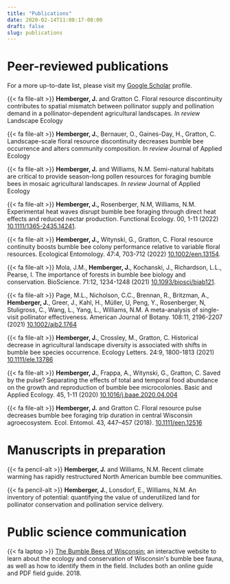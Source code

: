 ```yaml
---
title: "Publications"
date: 2020-02-14T11:08:17-08:00
draft: false
slug: publications
---
```


# Peer-reviewed publications
For a more up-to-date list, please visit my [Google Scholar](https://scholar.google.com/citations?hl=en&user=54mZFJAAAAAJ&view_op=list_works&gmla=AJsN-F7gIT4kVlIhW1rf9SMSpgL3_LY9oU7aKPe5q4CWATKCKQqi9bjrbbCFrq-zBDFNQg5CkWKld8Cy9BaH0KyItFrg7-tW7A) profile.

{{< fa file-alt >}} **Hemberger, J.** and Gratton C. Floral resource discontinuity contributes to spatial mismatch between pollinator supply and pollination demand in a pollinator-dependent agricultural landscapes. *In review* Landscape Ecology 

{{< fa file-alt >}} **Hemberger, J.**, Bernauer, O., Gaines-Day, H., Gratton, C. Landscape-scale floral resource discontinuity decreases bumble bee occurrence and alters community composition. *In review* Journal of Applied Ecology 

{{< fa file-alt >}} **Hemberger, J.**  and Williams, N.M. Semi-natural habitats are critical to provide season-long pollen resources for foraging bumble bees in mosaic agricultural landscapes. *In review* Journal of Applied Ecology

{{< fa file-alt >}} **Hemberger, J.,**  Rosenberger, N.M, Williams, N.M. Experimental heat waves disrupt bumble bee foraging through direct heat effects and reduced nectar production. Functional Ecology. 00, 1-11 (2022) [10.1111/1365-2435.14241](https://doi.org/10.1111/1365-2435.14241).

{{< fa file-alt >}} **Hemberger, J.,** Witynski, G., Gratton, C. Floral resource continuity boosts bumble bee colony performance relative to variable floral resources. Ecological Entomology. 47:4, 703-712 (2022) [10.1002/een.13154](https://doi.org/10.1111/een.13154).

{{< fa file-alt >}} Mola, J.M., **Hemberger, J.**, Kochanski, J., Richardson, L.L., Pearse, I. The importance of forests in bumble bee biology and conservation. BioScience. 71:12, 1234-1248 (2021) [10.1093/biosci/biab121](https://doi.org/10.1093/biosci/biab121).

{{< fa file-alt >}} Page, M.L., Nicholson, C.C., Brennan, R., Britzman, A., **Hemberger, J.**, Greer, J., Kahl, H., Müller, U, Peng, Y., Rosenberger, N, Stuligross, C., Wang, L., Yang, L., Williams, N.M. A meta-analysis of single-visit pollinator effectiveness. American Journal of Botany. 108:11, 2196-2207 (2021) [10.1002/ajb2.1764](https://doi.org/10.1002/ajb2.1764)

{{< fa file-alt >}} **Hemberger, J.**, Crossley, M., Gratton, C. Historical decrease in agricultural landscape diversity is associated with shifts in bumble bee species occurrence. Ecology Letters. 24:9, 1800-1813 (2021) [10.1111/ele.13786](https://doi.org/10.1111/ele.13786)

{{< fa file-alt >}} **Hemberger, J.**, Frappa, A., Witynski, G., Gratton, C. Saved by the pulse?  Separating the effects of total and temporal food abundance on the growth and reproduction of bumble bee microcolonies. Basic and Applied Ecology. 45, 1-11 (2020) [10.1016/j.baae.2020.04.004](https://doi.org/10.1016/j.baae.2020.04.004)

{{< fa file-alt >}} **Hemberger, J.** and Gratton C. Floral resource pulse decreases bumble bee foraging trip duration in central Wisconsin agroecosystem. Ecol. Entomol. 43, 447–457 (2018). [10.1111/een.12516](http://doi.wiley.com/10.1111/een.12516)

# Manuscripts in preparation
{{< fa pencil-alt >}} **Hemberger, J.** and Williams, N.M. Recent climate warming has rapidly restructured North American bumble bee communities.

{{< fa pencil-alt >}} **Hemberger, J.**, Lonsdorf, E., Williams, N.M. An inventory of potential: quantifying the value of underutilized land for pollinator conservation and pollination service delivery.


# Public science communication
{{< fa laptop >}} [The Bumble Bees of Wisconsin:](https://www.wisconsinbumblebees.com "Wisconsin Bumble Bee Guide") an interactive website to learn about the ecology and conservation of Wisconsin's bumble bee fauna, as well as how to identify them in the field.  Includes both an online guide and PDF field guide. 2018.